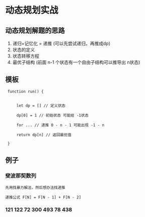 # 动态规划实战


## 动态规划解题的思路

1. 递归+记忆化 = 递推 (可以先尝试递归，再推成dp)
2. 状态的定义
3. 状态转移方程
4. 最优子结构 (前面 n-1 个状态有一个自由子结构可以推导出 n状态)


## 模板

```
 function run() {


     let dp = [] // 定义状态

     dp[0] = 1 // 初始状态 可能给 -1状态

     for ... // 递推 0 - n - 1 可能出现 -1 - n 

     return dp[n] // 返回最优值

 }

```

## 例子


### 斐波那契数列

    先用找暴力解法，然后想办法找递推

    递推公式 F[N] = F[N - 1] + F[N - 2]


### 121 122 72 300 493 78 438